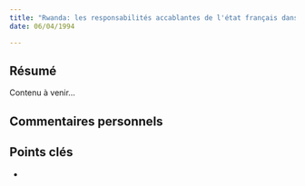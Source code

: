 ```yaml
---
title: "Rwanda: les responsabilités accablantes de l'état français dans le génocide"
date: 06/04/1994

---
```


## Résumé
Contenu à venir…

## Commentaires personnels

## Points clés
- 
